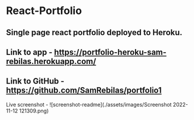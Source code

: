 # React-Portfolio

## Single page react portfolio deployed to Heroku.

## Link to app - https://portfolio-heroku-sam-rebilas.herokuapp.com/

## Link to GitHub - https://github.com/SamRebilas/portfolio1

Live screenshot - ![screenshot-readme](./assets/images/Screenshot 2022-11-12 121309.png)

